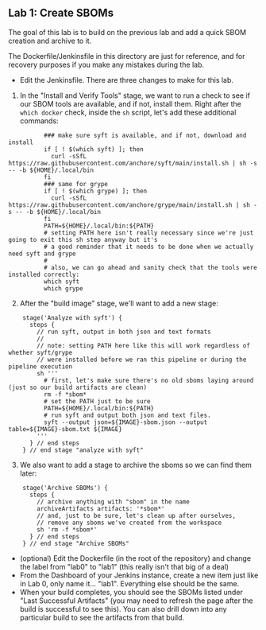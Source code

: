 ## Lab 1: Create SBOMs

The goal of this lab is to build on the previous lab and add a quick SBOM creation and archive to it.

The Dockerfile/Jenkinsfile in this directory are just for reference, and for recovery purposes if you make any mistakes during the lab.


* Edit the Jenkinsfile.  There are three changes to make for this lab.

1) In the "Install and Verify Tools" stage, we want to run a check to see if our SBOM tools are available, and if not, install them.  Right after the `which docker` check, inside the `sh` script, let's add these additional commands:
```
          ### make sure syft is available, and if not, download and install 
          if [ ! $(which syft) ]; then
            curl -sSfL https://raw.githubusercontent.com/anchore/syft/main/install.sh | sh -s -- -b ${HOME}/.local/bin
          fi
          ### same for grype
          if [ ! $(which grype) ]; then
            curl -sSfL https://raw.githubusercontent.com/anchore/grype/main/install.sh | sh -s -- -b ${HOME}/.local/bin
          fi
          PATH=${HOME}/.local/bin:${PATH}
          # setting PATH here isn't really necessary since we're just going to exit this sh step anyway but it's
          # a good reminder that it needs to be done when we actually need syft and grype
          #
          # also, we can go ahead and sanity check that the tools were installed correctly:
          which syft
          which grype
```

2) After the "build image" stage, we'll want to add a new stage:

```
    stage('Analyze with syft') {
      steps {
        // run syft, output in both json and text formats
        //
        // note: setting PATH here like this will work regardless of whether syft/grype 
        // were installed before we ran this pipeline or during the pipeline execution
        sh '''
          # first, let's make sure there's no old sboms laying around (just so our build artifacts are clean)
          rm -f *sbom*
          # set the PATH just to be sure
          PATH=${HOME}/.local/bin:${PATH}
          # run syft and output both json and text files.
          syft --output json=${IMAGE}-sbom.json --output table=${IMAGE}-sbom.txt ${IMAGE} 
        '''
      } // end steps
    } // end stage "analyze with syft"
```

3) We also want to add a stage to archive the sboms so we can find them later:
```
    stage('Archive SBOMs') {
      steps {
        // archive anything with "sbom" in the name
        archiveArtifacts artifacts: '*sbom*'
        // and, just to be sure, let's clean up after ourselves, 
        // remove any sboms we've created from the workspace
        sh 'rm -f *sbom*'
      } // end steps
    } // end stage "Archive SBOMs"
```   

* (optional) Edit the Dockerfile (in the root of the repository) and change the label from "lab0" to "lab1" (this really isn't that big of a deal)
* From the Dashboard of your Jenkins instance, create a new item just like in Lab 0, only name it... "lab1".  Everything else should be the same.
* When your build completes, you should see the SBOMs listed under "Last Successful Artifacts" (you may need to refresh the page after the build is successful to see this).  You can also drill down into any particular build to see the artifacts from that build.


